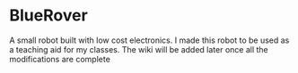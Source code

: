 # BlueRover
A small robot built with low cost electronics. I made this robot to be used as a teaching aid for my classes. The wiki will be added later once all the modifications are complete
